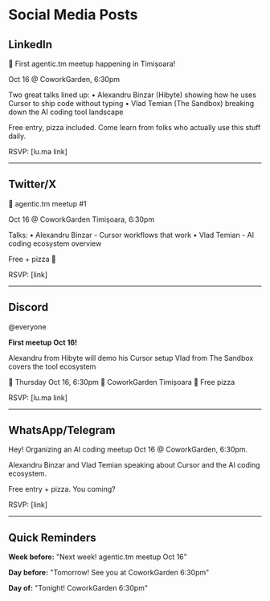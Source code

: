 # Social Media Posts

## LinkedIn

🤖 First agentic.tm meetup happening in Timișoara!

Oct 16 @ CoworkGarden, 6:30pm

Two great talks lined up:
• Alexandru Binzar (Hibyte) showing how he uses Cursor to ship code without typing
• Vlad Temian (The Sandbox) breaking down the AI coding tool landscape

Free entry, pizza included. Come learn from folks who actually use this stuff daily.

RSVP: [lu.ma link]

---

## Twitter/X

🤖 agentic.tm meetup #1

Oct 16 @ CoworkGarden Timișoara, 6:30pm

Talks:
• Alexandru Binzar - Cursor workflows that work
• Vlad Temian - AI coding ecosystem overview

Free + pizza 🍕

RSVP: [link]

---

## Discord

@everyone

**First meetup Oct 16!** 

Alexandru from Hibyte will demo his Cursor setup
Vlad from The Sandbox covers the tool ecosystem

📅 Thursday Oct 16, 6:30pm
📍 CoworkGarden Timișoara
🍕 Free pizza

RSVP: [lu.ma link]

---

## WhatsApp/Telegram

Hey! Organizing an AI coding meetup Oct 16 @ CoworkGarden, 6:30pm.

Alexandru Binzar and Vlad Temian speaking about Cursor and the AI coding ecosystem.

Free entry + pizza. You coming?

RSVP: [link]

---

## Quick Reminders

**Week before:** "Next week! agentic.tm meetup Oct 16"

**Day before:** "Tomorrow! See you at CoworkGarden 6:30pm"

**Day of:** "Tonight! CoworkGarden 6:30pm"
